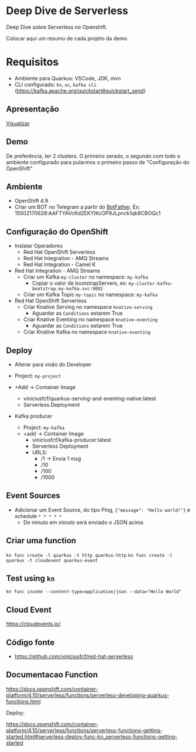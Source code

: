 # Deep Dive de Serverless

Deep Dive sobre Serverless no Openshift.

Colocar aqui um resumo de cada projeto da demo

# Requisitos
* Ambiente para Quarkus: VSCode, JDK, mvn
* CLI configurado: `kn`, `oc`, `kafka cli` (https://kafka.apache.org/quickstart#quickstart_send)


## Apresentação 
[Visualizar](https://docs.google.com/presentation/d/1T5T9faNJpU_8nnLeApG_fHK6JaYNjZiz4-I_h4ZIiE4/edit#slide=id.g6b619a1e04_0_2548)


## Demo

De preferência, ter 2 clusters. O primeiro zerado, o segundo com todo o ambiente configurado para pularmos o primeiro passo de "Configuração do OpenShift"

## Ambiente

* OpenShift 4.9
* Criar um BOT no Telegram a partir do [BotFather](https://t.me/BotFather). Ex: 15502170628:AAFTYAVcKd2EKYIKcOP9JLpnck1qk8CBOQc1

## Configuração do OpenShift

* Instalar Operadores
  * Red Hat OpenShift Serverless
  * Red Hat Integration - AMQ Streams
  * Red Hat Integration - Camel K
* Red Hat Integration - AMQ Streams
  * Criar um Kafka `my-cluster` no namespace: `my-kafka`
    * Copiar o valor de bootstrapServers, ex: `my-cluster-kafka-bootstrap.my-kafka.svc:9092`
  * Criar um Kafka Topic `my-topic` no namespace: `my-kafka`
* Red Hat OpenShift Serverless
  * Criar Knative Serving no namespace `knative-serving`
    * Aguardar as `Conditions` estarem True
  * Criar Knative Eventing no namespace `knative-eventing`
    * Aguardar as `Conditions` estarem True
  * Criar Knative Kafka no namespace `knative-eventing`
  
## Deploy

* Alterar para visão do Developer
* Project: `my-project`
* +Add -> Container Image
  * viniciusfcf/quarkus-serving-and-eventing-native:latest
  * Serverless Deployment

* Kafka producer
  * Project: `my-kafka`
  * +add -> Container Image
    * viniciusfcf/kafka-producer:latest
    * Serverless Deployment
    * URLS: 
      * /1 -> Envia 1 msg
      * /10 
      * /100
      * /1000

## Event Sources

* Adicionar um Event Source, do tipo Ping, `{"message": "Hello world!"}` e schedule `* * * * *`
  * De minuto em minuto será enviado o JSON acima

## Criar uma function

`kn func create -l quarkus -t http quarkus-http`
`kn func create -l quarkus -t cloudevent quarkus-event`

## Test using `kn`

`kn func invoke --content-type=application/json --data="Hello World"`

## Cloud Event

https://cloudevents.io/

## Código fonte

* https://github.com/viniciusfcf/red-hat-serverless

## Documentacao Function

https://docs.openshift.com/container-platform/4.10/serverless/functions/serverless-developing-quarkus-functions.html

Deploy: 

https://docs.openshift.com/container-platform/4.10/serverless/functions/serverless-functions-getting-started.html#serverless-deploy-func-kn_serverless-functions-getting-started